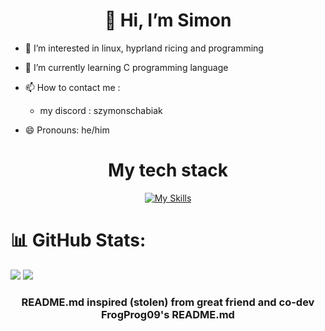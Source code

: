 <h1 align="center"> 👋 Hi, I’m Simon</h2>

- 👀 I’m interested in linux, hyprland ricing and programming
 
- 🌱 I’m currently learning C programming language
 
- 📫 How to contact me :
  - my discord : szymonschabiak

  
- 😄 Pronouns: he/him
<!---
ygweygyigyigyigerig/ygweygyigyigyigerig is a ✨ special ✨ repository because its `README.md` (this file) appears on your GitHub profile.
You can click the Preview link to take a look at your changes.
--->
<h1 align="center">My tech stack</h2>


<p align="center">
  <a href="https://skillicons.dev">
    <img src="https://skillicons.dev/icons?i=linux,arch,vim,bash,c,python,github,git&theme=dark" alt="My Skills" />
  </a>
</p>


# 📊 GitHub Stats:
[![](https://github-readme-stats.vercel.app/api?username=ygweygyigyigyigerig&show_icons=true&theme=github_dark)](https://github.com/ygweygyigyigyigerig/github-readme-stats)
![](https://nirzak-streak-stats.vercel.app/?user=ygweygyigyigyigerig&theme=github-dark-blue&hide_border=false)<br/>

<h3 align="center">README.md inspired (stolen) from great friend and co-dev FrogProg09's README.md</h2>
